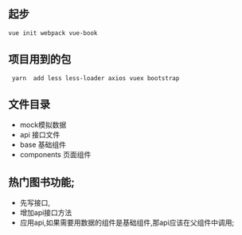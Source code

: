 ##  起步
```
vue init webpack vue-book
```
##  项目用到的包
```
 yarn  add less less-loader axios vuex bootstrap 
```
##  文件目录
- mock模拟数据
- api 接口文件
- base 基础组件
- components 页面组件
##  热门图书功能;
- 先写接口,
- 增加api接口方法
- 应用api,如果需要用数据的组件是基础组件,那api应该在父组件中调用;
